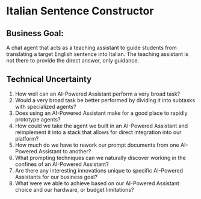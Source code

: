 # Italian Sentence Constructor

## Business Goal: 
A chat agent that acts as a teaching assistant to guide students from translating a target English sentence into Italian. The teaching assistant is not there to provide the direct answer, only guidance.


## Technical Uncertainty
1. How well can an AI-Powered Assistant perform a very broad task?
2. Would a very broad task be better performed by dividing it into subtasks with specialized agents?
3. Does using an AI-Powered Assistant make for a good place to rapidly prototype agents?
4. How could we take the agent we built in an AI-Powered Assistant and reimplement it into a stack that allows for direct integration into our platform?	
5. How much do we have to rework our prompt documents from one AI-Powered Assistant to another?
6. What prompting techniques can we naturally discover working in the confines of an AI-Powered Assistant?
7. Are there any interesting innovations unique to specific AI-Powered Assistants for our business goal?
8. What were we able to achieve based on our AI-Powered Assistant choice and our hardware, or budget limitations?
